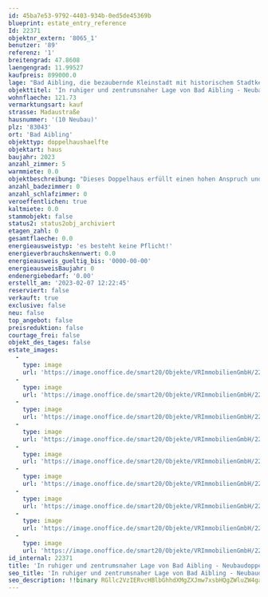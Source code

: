 ```yaml
---
id: 45ba7e53-9792-4403-934b-0ed5de45369b
blueprint: estate_entry_reference
Id: 22371
objektnr_extern: '8065_1'
benutzer: '89'
referenz: '1'
breitengrad: 47.8608
laengengrad: 11.99527
kaufpreis: 899000.0
lage: "Bad Aibling, die bezaubernde Kleinstadt mit historischem Stadtkern, bietet für jedes Alter den passenden Hintergrund. Alles befindet sich in unmittelbarer Umgebung und ist zu Fuß nur wenige Minuten entfernt: Bahnhof, Kino, Einkaufsmöglichkeiten, Cafés, Restaurants und Bistros. Kita, Kindergarten und sämtliche Schulen sind vor Ort und ebenfalls fußläufig oder mit dem Fahrrad schnell erreichbar. Für die Freizeitgestaltung können die Therme mit Schwimmbad, Eishalle und das Freibad in Harthausen genutzt werden. Fahrrad- und Fußwege verbinden Bad Aibling in alle Himmelsrichtungen mit anderen Orten in der Umgebung und führen auch innerhalb der Stadt mit kurzen Wegen zum Ziel.\r\n \r\nFür Sportbegeisterte gibt es zahlreiche Möglichkeiten in der Stadt und der näheren Umgebung, z. B. Reiten, Inline skaten, Radfahren, Nordic Walking, Joggen, Tennis, Ski fahren, Langlaufen, Fußball, Golf, diverse Fitness-Studios etc., um nur einige zu nennen. Der wunderschön angelegte Kurpark bietet ebenfalls gute Erholungsmöglichkeiten. \r\n\r\nDie BAB München-Salzburg, Auffahrten Bad Aibling oder Rosenheim-West, sind in wenigen Autominuten erreichbar. Der Bahnhof liegt an der Linie Rosenheim-Holzkirchen (mit S-Bahn-Vertaktung bis München)."
objekttitel: 'In ruhiger und zentrumsnaher Lage von Bad Aibling - Neubaudoppelhaushälfte - Baubeginn Frühjahr 2023'
wohnflaeche: 121.73
vermarktungsart: kauf
strasse: Madaustraße
hausnummer: '(10 Neubau)'
plz: '83043'
ort: 'Bad Aibling'
objekttyp: doppelhaushaelfte
objektart: haus
baujahr: 2023
anzahl_zimmer: 5
warmmiete: 0.0
objektbeschreibung: "Dieses Doppelhaus erfüllt einen hohen Anspruch und kann in Zusammenarbeit mit einem regionalen und renommierten Bauunternehmer auch nach Ihren individuellen Wünschen und persönlichen Vorstellungen ausgestattet werden. Im Mittelpunkt steht ein hohes Maß an Lebensqualität. Klare Linien und ausgesuchte Materialien sind die charakteristischen Merkmale des Gebäudes. Vor allem sorgt die moderne Architektur für den ganzheitlichen und eigenständigen Charakter. Hinter dieser extravaganten Fassade verbirgt sich ein hoher Anspruch durch den Einsatz von hochwertigen Materialien. Offenheit und Lichtdurchlässigkeit prägen die Wohnräume.\r\n\r\nDie Doppelhaushälften werden im KfW-55 Standard (EnEV Stand 2020) errichtet. Sie sind ausgestattet mit einer umweltfreundlichen Luft-Wärmepumpe mit Wasserboiler. Auf solide Außenwände wird sehr großer Wert gelegt (massives Ziegelmauerwerk, 30 cm, Fabrikat Unipor, Coriso WS08). Die Spenglerarbeiten werden in Titanzink ausgeführt. Alle Fenster/Fenstertüren (außer Dachflächen- und Kellerfenster) sind aus Kunststoff, innen in weißem Farbton und außen mit einer Anthrazit Aluschale, jeweils mit verdecktem Kippbeschlag und 3-fach-Isolierverglasung. Alle äußeren Fensterbleche sind in Fensterfarbe, die inneren Fenstersimse aus Juramarmor.\r\n\r\n\r\nDie Räume können mit großformatigen keramischen Fliesen oder Markenholzparkett ausgestattet werden (Nähere Details hierzu erhalten Sie über die ausführliche Baubeschreibung die wir Ihnen gerne zur Verfügung stellen). Es wird in jedem Haus eine Fußbodenheizung mit elektronischer Einzelraumregelung verbaut. \r\n\r\nEine Sanitärausstattung in Kombination mit stilvollen Armaturen (Serie Vigour Derby  der Firma Gienger) und eine Sechseck-Badewanne (Bad OG) wird in den Bädern installiert.\r\n\r\nZu jeder Doppelhaushälfte gehört eine Einzelgarage und ein zusätzlicher Kfz-Außenstellplatz. \r\n\r\nBeide Haushälften haben eine Terrasse mit südlicher Ausrichtung und einem kleinen Gartenanteil.\r\n\r\nDie modernen und praktisch gestalteten Grundrisse werden Ihnen sicher zusagen. Sämtliche Unterlagen inklusive einer ausführlichen Bau- und Leistungsbeschreibung liegen vor und können gerne angefordert werden. \r\n\r\nWir freuen uns auf Ihre Anfrage!"
anzahl_badezimmer: 0
anzahl_schlafzimmer: 0
veroeffentlichen: true
kaltmiete: 0.0
stammobjekt: false
status2: status2obj_archiviert
etagen_zahl: 0
gesamtflaeche: 0.0
energieausweistyp: 'es besteht keine Pflicht!'
energieverbrauchskennwert: 0.0
energieausweis_gueltig_bis: '0000-00-00'
energieausweisBaujahr: 0
endenergiebedarf: '0.00'
erstellt_am: '2023-02-07 12:22:45'
reserviert: false
verkauft: true
exclusive: false
neu: false
top_angebot: false
preisreduktion: false
courtage_frei: false
objekt_des_tages: false
estate_images:
  -
    type: image
    url: 'https://image.onoffice.de/smart20/Objekte/VRImmobilienGmbH/22371/68296768-1700-400f-9f87-2ba8c7c6661c.jpg'
  -
    type: image
    url: 'https://image.onoffice.de/smart20/Objekte/VRImmobilienGmbH/22371/4dc9002f-6007-4cfc-a0b6-c5c3b1c1b591.jpg'
  -
    type: image
    url: 'https://image.onoffice.de/smart20/Objekte/VRImmobilienGmbH/22371/7a5d01c4-be1b-4098-8b52-9f79fb0ffdeb.jpg'
  -
    type: image
    url: 'https://image.onoffice.de/smart20/Objekte/VRImmobilienGmbH/22371/42d26019-91b8-476b-ae37-507e7c38c57e.jpg'
  -
    type: image
    url: 'https://image.onoffice.de/smart20/Objekte/VRImmobilienGmbH/22371/6804cbc4-f4be-47a6-9573-fc12ac3e7b44.jpg'
  -
    type: image
    url: 'https://image.onoffice.de/smart20/Objekte/VRImmobilienGmbH/22371/9c81c53d-7c70-4ab1-810f-54187304250b.jpg'
  -
    type: image
    url: 'https://image.onoffice.de/smart20/Objekte/VRImmobilienGmbH/22371/e0d3b526-d600-4d59-b851-410d8f2c5b68.jpg'
  -
    type: image
    url: 'https://image.onoffice.de/smart20/Objekte/VRImmobilienGmbH/22371/ccdadeeb-c1f1-40f5-8d84-2039c3695bc6.jpg'
  -
    type: image
    url: 'https://image.onoffice.de/smart20/Objekte/VRImmobilienGmbH/22371/c2a4c54f-0bb7-4002-9290-449773942c5c.jpg'
id_internal: 22371
title: 'In ruhiger und zentrumsnaher Lage von Bad Aibling - Neubaudoppelhaushälfte - Baubeginn Frühjahr 2023'
seo_title: 'In ruhiger und zentrumsnaher Lage von Bad Aibling - Neubaudoppelhaushälfte - Baubeginn Frühjahr 2023'
seo_description: !!binary RGllc2VzIERvcHBlbGhhdXMgZXJmw7xsbHQgZWluZW4gaG9oZW4gQW5zcHJ1Y2ggdW5kIGthbm4gaW4gWnVzYW1tZW5hcmJlaXQgbWl0IGVpbmVtIHJlZ2lvbmFsZW4gdW5kIHJlbm9tbWllcnRlbiBCYXV1bnRlcm5laG1lciBhdWNoIG5hY2ggSWhyZW4gaW5kaXZpZHVlbGxlbiBXww==
---
```

